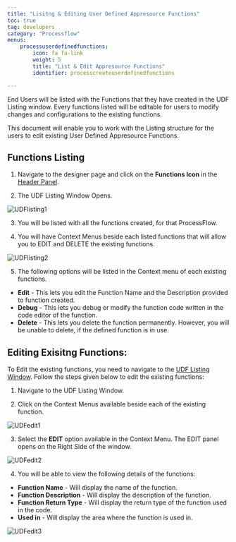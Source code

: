 ```yaml
---
title: "Lisitng & Editing User Defined Appresource Functions"
toc: true
tag: developers
category: "Processflow"
menus: 
    processuserdefinedfunctions:
        icon: fa fa-link
        weight: 5
        title: "List & Edit Appresource Functions" 
        identifier: processcreateuserdefinedfunctions

---
```


End Users will be listed with the Functions that they have created in the UDF Listing window. Every functions listed will be editable 
for users to modify changes and configurations to the existing functions.

This document will enable you to work with the Listing structure for the users to edit existing User Defined Appresource Functions.

## Functions Listing

1) Navigate to the designer page and click on the **Functions Icon** in the [Header Panel](/processflow/designer-processflow/#processflow-header-panel).

2) The UDF Listing Window Opens. 

![UDFlisting1]()

3) You will be listed with all the functions created, for that ProcessFlow.

4) You will have Context Menus beside each listed functions that will allow you to EDIT and DELETE the existing functions.

![UDFlisting2]()

5) The following options will be listed in the Context menu of each existing functions.

- **Edit** -  This lets you edit the Function Name and the Description provided to function created.
- **Debug** - This lets you debug or modify the function code written in the code editor of the function.
- **Delete** - This lets you delete the function permanently. However, you will be unable to delete, if the defined function is in use.


## Editing Exisitng Functions:

To Edit the existing functions, you need to navigate to the [UDF Listing Window](/processflow/Listing-Editing-user-defined-functions/#functions-listing). Follow the steps given below to edit 
the existing functions: 

1) Navigate to the UDF Listing Window.

2) Click on the Context Menus available beside each of the existing function.

![UDFedit1]()

3) Select the **EDIT** option available in the Context Menu. The EDIT panel opens on the Right Side of the window.

![UDFedit2]()

4) You will be able to view the following details of the functions:

- **Function Name** - Will display the name of the function.
- **Function Description** - Will display the description of the function.
- **Function Return Type** - Will display the return type of the function used in the code.
- **Used in** - Will display the area where the function is used in.

![UDFedit3]()

